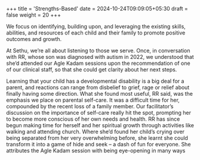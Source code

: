 +++
title = 'Strengths-Based'
date = 2024-10-24T09:09:05+05:30
draft = false
weight = 20
+++

We focus on identifying, building upon, and leveraging the existing skills, abilities, and resources of each child and their family to promote positive outcomes and growth.

At Sethu, we’re all about listening to those we serve. Once, in conversation with RR, whose son was diagnosed with autism in 2022, we understood that she’d attended our Agle Kadam sessions upon the recommendation of one of our clinical staff, so that she could get clarity about her next steps.

Learning that your child has a developmental disability is a big deal for a parent, and reactions can range from disbelief to grief, rage or relief about finally having some direction. What she found most useful, RR said, was the emphasis we place on parental self-care. It was a difficult time for her, compounded by the recent loss of a family member. Our facilitator’s discussion on the importance of self-care really hit the spot, prompting her to become more conscious of her own needs and health. RR has since begun making time for herself and her spiritual growth through activities like walking and attending church. Where she’d found her child’s crying over being separated from her very overwhelming before, she learnt she could transform it into a game of hide and seek – a dash of fun for everyone. She attributes the Agle Kadam session with being eye-opening in many ways
